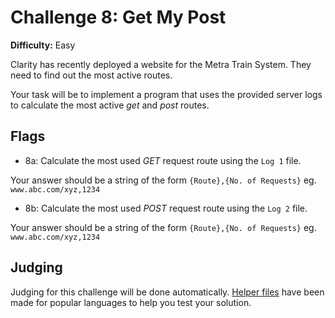 # Challenge 8: Get My Post
**Difficulty:** Easy

Clarity has recently deployed a website for the Metra Train System. They need to find out the most active routes.

Your task will be to implement a program that uses the provided server logs to calculate the most active _get_ and _post_ routes.

## Flags
- 8a: Calculate the most used *GET* request route using the `Log 1` file.

Your answer should be a string of the form `{Route},{No. of Requests}` eg. `www.abc.com/xyz,1234`
- 8b: Calculate the most used *POST* request route using the `Log 2` file.

Your answer should be a string of the form `{Route},{No. of Requests}` eg. `www.abc.com/xyz,1234`

## Judging
Judging for this challenge will be done automatically. [Helper files](https://github.com/acmillinoistech/clarityctf2017/tree/master/helpers) have been made for popular languages to help you test your solution.
